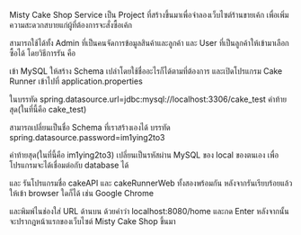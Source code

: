 Misty Cake Shop Service เป็น Project ที่สร้างขึ้นมาเพื่อจำลองเว็บไซต์ร้านขายเค้ก เพื่อเพิ่มความสะดวกสบายแก่ผู้ที่ต้องการจะสั่งซื้อเค้ก

สามารถใช้ได้ทั้ง Admin ที่เป็นคนจัดการข้อมูลสินค้าและลูกค้า และ User ที่เป็นลูกค้าให้เข้ามาเลือกซื้อได้ โดยวิธีการรัน คือ

เข้า MySQL ให้สร้าง Schema เปล่าโดยใช้ชื่ออะไรก็ได้ตามที่ต้องการ และเปิดโปรแกรม Cake Runner เข้าไปที่ application.properties 

ในบรรทัด spring.datasource.url=jdbc:mysql://localhost:3306/cake_test คำท้ายสุด(ในที่นี้คือ cake_test) 

สามารถเปลี่ยนเป็นชื่อ Schema ที่เราสร้างเองได้ บรรทัด spring.datasource.password=im1ying2to3 

คำท้ายสุด(ในที่นี้คือ im1ying2to3) เปลี่ยนเป็นรหัสผ่าน MySQL ของ local ของตนเอง เพื่อโปรแกรมจะได้เชื่อมต่อกับ database ได้ 

และ รันโปรแกรมชื่อ cakeAPI และ cakeRunnerWeb ทั้งสองพร้อมกัน หลังจากรันเรียบร้อยแล้ว ให้เข้า browser ใดก็ได้ เช่น Google Chrome 

และพิมพ์ไนช่องใส่ URL ด้านบน ด้วยคำว่า  localhost:8080/home และกด Enter หลังจากนั้นจะปรากฎหน้าแรกของเว็บไซต์ Misty Cake Shop ขึ้นมา
